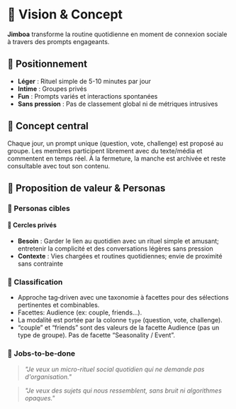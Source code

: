# 🎯 Vision & Concept

**Jimboa** transforme la routine quotidienne en moment de connexion sociale à travers des prompts engageants.

## 🌟 Positionnement

- **Léger** : Rituel simple de 5-10 minutes par jour
- **Intime** : Groupes privés
- **Fun** : Prompts variés et interactions spontanées
- **Sans pression** : Pas de classement global ni de métriques intrusives

## 🎪 Concept central

Chaque jour, un prompt unique (question, vote, challenge) est proposé au groupe. Les membres participent librement avec du texte/média et commentent en temps réel. À la fermeture, la manche est archivée et reste consultable avec tout son contenu.

## 👥 Proposition de valeur & Personas

### 🎯 Personas cibles

#### 👥 Cercles privés

- **Besoin** : Garder le lien au quotidien avec un rituel simple et amusant; entretenir la complicité et des conversations légères sans pression
- **Contexte** : Vies chargées et routines quotidiennes; envie de proximité sans contrainte

### 🧩 Classification

- Approche tag‑driven avec une taxonomie à facettes pour des sélections pertinentes et combinables.
- Facettes: Audience (ex: couple, friends…).
- La modalité est portée par la colonne `type` (question, vote, challenge).
- “couple” et “friends” sont des valeurs de la facette Audience (pas un type de groupe). Pas de facette “Seasonality / Event”.

### 🎪 Jobs-to-be-done

> _"Je veux un micro-rituel social quotidien qui ne demande pas d'organisation."_

> _"Je veux des sujets qui nous ressemblent, sans bruit ni algorithmes opaques."_
